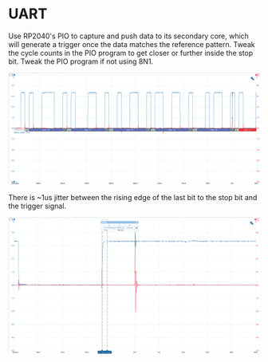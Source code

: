 # UART

Use RP2040's PIO to capture and push data to its secondary core, which will generate a trigger once the data matches the reference pattern. Tweak the cycle counts in the PIO program to get closer or further inside the stop bit. Tweak the PIO program if not using 8N1.

![](./pics/uart+trigger.png)

There is ~1us jitter between the rising edge of the last bit to the stop bit and the trigger signal.

![](./pics/uart_jitter_1us.png)

